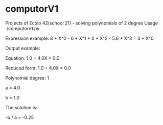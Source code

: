# computorV1
Projects of Ecolo 42(school 21) - solving polynomials of 2 degree
Usage ./computorv1.py <expression>
  
Expression example:
8 * X^0 - 6 * X^1 + 0 * X^2 - 5.6 * X^3 = 3 * X^0




Output example:

Equation: 1.0 + 4.0X = 0.0

Reduced form: 1.0 + 4.0X = 0.0

Polynomial degree: 1

a = 4.0

b = 1.0

The solution is:

-b / a = -0.25
